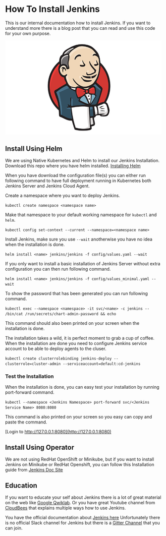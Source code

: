 # How To Install Jenkins
This is our internal documentation how to install Jenkins.
If you want to understand more there is a blog post that you can read and use this code for your own purpose.

![Jenkins Logo](img/jenkins.png?raw=true)

## Install Using Helm
We are using Native Kubernetes and Helm to install our Jenkins Installation.
Download this repo where you have helm installed. [Installing Helm](https://helm.sh/docs/intro/install/)

When you have download the configuration file(s) you can either run following command to have full deployment running in Kubernetes both Jenkins Server and Jenkins Cloud Agent.

Create a namespace where you want to deploy Jenkins.

`kubectl create namespace <namespace name>`

Make that namespace to your default working namespace for `kubectl` and `helm`.

`kubectl config set-context --current --namespace=<namespace name>`

Install Jenkins, make sure you use `--wait` anotherwise you have no idea when the installation is done.

`helm install <name> jenkins/jenkins -f config/values.yaml --wait`

If you only want to install a basic installation of Jenkins Server without extra configuration you can then run following command.

`helm install <name> jenkins/jenkins -f config/values_minimal.yaml --wait`

To show the password that has been generated you can run following command.

`kubectl exec --namespace <namespace> -it svc/<name> -c jenkins -- /bin/cat /run/secrets/chart-admin-password && echo`

This command should also been printed on your screen when the installation is done.

The installation takes a wild, it is perfect moment to grab a cup of coffee.
When the installation are done you need to configure Jenkins service account to be able to deploy agents to the cluser.

`kubectl create clusterrolebinding jenkins-deploy --clusterrole=cluster-admin --serviceaccount=default:cd-jenkins`

### Test the Installation
When the installation is done, you can easy test your installation by running port-forward command.

`kubectl --namespace <Jenkins Namespace> port-forward svc/<Jenkins Service Name> 8080:8080`

This command is also printed on your screen so you easy can copy and paste the command.

[Login to http://127.0.0.1:8080](http://127.0.0.1:8080)

## Install Using Operator
We are not using RedHat OpenShift or Minikube, but if you want to install Jenkins on Minikube or RedHat Openshift, you can follow this Installation guide from [Jenkins Doc Site](https://www.jenkins.io/doc/book/installing/kubernetes/)

## Education
If you want to educate your self about Jenkins there is a lot of great material on the web like [Google Qwiklab](https://googlecourses.qwiklabs.com/). Or you have great Youtube channel from [CloudBees](https://www.youtube.com/c/CloudBeesTV/featured) that explains multiple ways how to use Jenkins.

You have the official documentation about [Jenkins here](https://www.jenkins.io/doc/)
Unfortunately there is no official Slack channel for Jenkins but there is a [Gitter Channel](https://gitter.im/jenkinsci/newcomer-contributors) that you can join.
